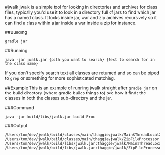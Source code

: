 #jwalk
jwalk is a simple tool for looking in directories and archives for class files, typically you'd use it to look in a directory full of jars to find which jar has a named class. It looks inside jar, war and zip archives recursively so it can find a class within a jar inside a war inside a zip for instance.

##Building
```
gradle jar
```

##Running
```
java -jar jwalk.jar {path you want to search} {text to search for in the class name}
```
If you don't specify search text all classes are returned and so can be piped to `grep` or something for more sophisticated matching.

##Example
This is an example of running jwalk straight after `gradle jar` on the build directory (where gradle builds things to) see how it finds the classes in both the classes sub-directory and the jar.

###Command

```
java -jar build/libs/jwalk.jar build Proc
```

###Output

```
/Users/tom/dev/jwalk/build/classes/main/thaggie/jwalk/Main$ThreadLocalZipFileProcessor.class
/Users/tom/dev/jwalk/build/classes/main/thaggie/jwalk/ZipFileProcessor.class
/Users/tom/dev/jwalk/build/libs/jwalk.jar:thaggie/jwalk/Main$ThreadLocalZipFileProcessor.class
/Users/tom/dev/jwalk/build/libs/jwalk.jar:thaggie/jwalk/ZipFileProcessor.class
```
